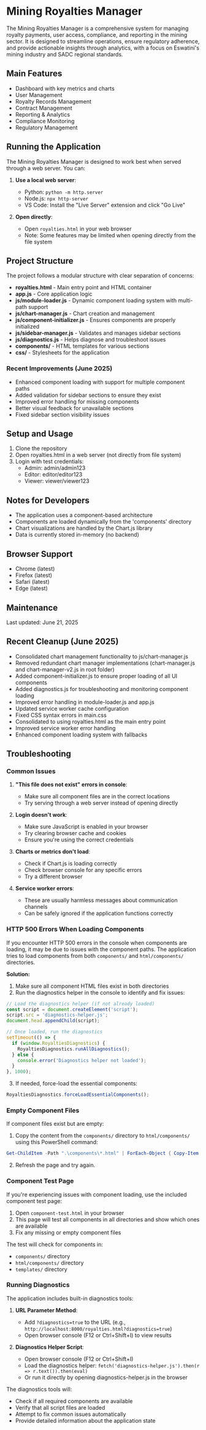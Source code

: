 # Mining Royalties Manager

The Mining Royalties Manager is a comprehensive system for managing royalty payments, user access, compliance, and reporting in the mining sector. It is designed to streamline operations, ensure regulatory adherence, and provide actionable insights through analytics, with a focus on Eswatini's mining industry and SADC regional standards.

## Main Features
- Dashboard with key metrics and charts
- User Management
- Royalty Records Management
- Contract Management
- Reporting & Analytics
- Compliance Monitoring
- Regulatory Management

## Running the Application

The Mining Royalties Manager is designed to work best when served through a web server. You can:

1. **Use a local web server**:
   - Python: `python -m http.server`
   - Node.js: `npx http-server`
   - VS Code: Install the "Live Server" extension and click "Go Live"

2. **Open directly**:
   - Open `royalties.html` in your web browser
   - Note: Some features may be limited when opening directly from the file system

## Project Structure
The project follows a modular structure with clear separation of concerns:

- **royalties.html** - Main entry point and HTML container
- **app.js** - Core application logic
- **js/module-loader.js** - Dynamic component loading system with multi-path support
- **js/chart-manager.js** - Chart creation and management
- **js/component-initializer.js** - Ensures components are properly initialized
- **js/sidebar-manager.js** - Validates and manages sidebar sections
- **js/diagnostics.js** - Helps diagnose and troubleshoot issues
- **components/** - HTML templates for various sections
- **css/** - Stylesheets for the application

### Recent Improvements (June 2025)
- Enhanced component loading with support for multiple component paths
- Added validation for sidebar sections to ensure they exist
- Improved error handling for missing components
- Better visual feedback for unavailable sections
- Fixed sidebar section visibility issues

## Setup and Usage
1. Clone the repository
2. Open royalties.html in a web server (not directly from file system)
3. Login with test credentials:
   - Admin: admin/admin123
   - Editor: editor/editor123
   - Viewer: viewer/viewer123

## Notes for Developers
- The application uses a component-based architecture
- Components are loaded dynamically from the 'components' directory
- Chart visualizations are handled by the Chart.js library
- Data is currently stored in-memory (no backend)

## Browser Support
- Chrome (latest)
- Firefox (latest)
- Safari (latest)
- Edge (latest)

## Maintenance
Last updated: June 21, 2025

## Recent Cleanup (June 2025)
- Consolidated chart management functionality to js/chart-manager.js
- Removed redundant chart manager implementations (chart-manager.js and chart-manager-v2.js in root folder)
- Added component-initializer.js to ensure proper loading of all UI components
- Added diagnostics.js for troubleshooting and monitoring component loading
- Improved error handling in module-loader.js and app.js
- Updated service worker cache configuration
- Fixed CSS syntax errors in main.css
- Consolidated to using royalties.html as the main entry point
- Improved service worker error handling
- Enhanced component loading system with fallbacks

## Troubleshooting

### Common Issues

1. **"This file does not exist" errors in console**:
   - Make sure all component files are in the correct locations
   - Try serving through a web server instead of opening directly

2. **Login doesn't work**:
   - Make sure JavaScript is enabled in your browser
   - Try clearing browser cache and cookies
   - Ensure you're using the correct credentials

3. **Charts or metrics don't load**:
   - Check if Chart.js is loading correctly
   - Check browser console for any specific errors
   - Try a different browser

4. **Service worker errors**:
   - These are usually harmless messages about communication channels
   - Can be safely ignored if the application functions correctly

### HTTP 500 Errors When Loading Components
If you encounter HTTP 500 errors in the console when components are loading, it may be due to issues with the component paths. The application tries to load components from both `components/` and `html/components/` directories.

**Solution:**
1. Make sure all component HTML files exist in both directories
2. Run the diagnostics helper in the console to identify and fix issues:

```javascript
// Load the diagnostics helper (if not already loaded)
const script = document.createElement('script');
script.src = 'diagnostics-helper.js';
document.head.appendChild(script);

// Once loaded, run the diagnostics
setTimeout(() => {
  if (window.RoyaltiesDiagnostics) {
    RoyaltiesDiagnostics.runAllDiagnostics();
  } else {
    console.error('Diagnostics helper not loaded');
  }
}, 1000);
```

3. If needed, force-load the essential components:
```javascript
RoyaltiesDiagnostics.forceLoadEssentialComponents();
```

### Empty Component Files
If component files exist but are empty:

1. Copy the content from the `components/` directory to `html/components/` using this PowerShell command:
```powershell
Get-ChildItem -Path ".\components\*.html" | ForEach-Object { Copy-Item -Path $_.FullName -Destination ".\html\components\$($_.Name)" -Force }
```

2. Refresh the page and try again.

### Component Test Page
If you're experiencing issues with component loading, use the included component test page:

1. Open `component-test.html` in your browser
2. This page will test all components in all directories and show which ones are available
3. Fix any missing or empty component files

The test will check for components in:
- `components/` directory
- `html/components/` directory
- `templates/` directory

### Running Diagnostics

The application includes built-in diagnostics tools:

1. **URL Parameter Method**:
   - Add `?diagnostics=true` to the URL (e.g., `http://localhost:8000/royalties.html?diagnostics=true`)
   - Open browser console (F12 or Ctrl+Shift+I) to view results

2. **Diagnostics Helper Script**:
   - Open browser console (F12 or Ctrl+Shift+I)
   - Load the diagnostics helper: `fetch('diagnostics-helper.js').then(r => r.text()).then(eval)`
   - Or run it directly by opening diagnostics-helper.js in the browser

The diagnostics tools will:
- Check if all required components are available
- Verify that all script files are loaded
- Attempt to fix common issues automatically
- Provide detailed information about the application state
